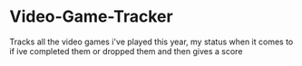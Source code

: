 # Video-Game-Tracker
Tracks all the video games i've played this year, my status when it comes to if ive completed them or dropped them and then gives a score
